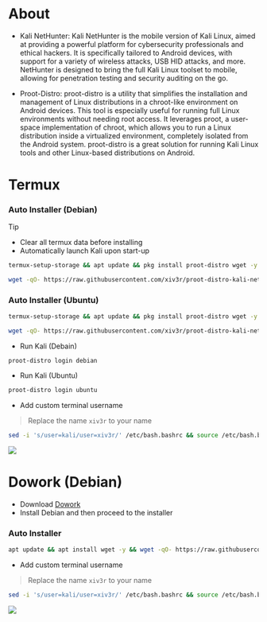 # About
- Kali NetHunter:
Kali NetHunter is the mobile version of Kali Linux, aimed at providing a powerful platform for cybersecurity professionals and ethical hackers. It is specifically tailored to Android devices, with support for a variety of wireless attacks, USB HID attacks, and more. NetHunter is designed to bring the full Kali Linux toolset to mobile, allowing for penetration testing and security auditing on the go.

- Proot-Distro:
proot-distro is a utility that simplifies the installation and management of Linux distributions in a chroot-like environment on Android devices. This tool is especially useful for running full Linux environments without needing root access. It leverages proot, a user-space implementation of chroot, which allows you to run a Linux distribution inside a virtualized environment, completely isolated from the Android system. proot-distro is a great solution for running Kali Linux tools and other Linux-based distributions on Android.

# Termux

### Auto Installer (Debian)
>[!Tip]
> - Clear all termux data before installing
> - Automatically launch Kali upon start-up
```sh
termux-setup-storage && apt update && pkg install proot-distro wget -y && echo "proot-distro login debian" >> $PREFIX/etc/bash.bashrc && proot-distro install debian && proot-distro login debian
```
```sh
wget -qO- https://raw.githubusercontent.com/xiv3r/proot-distro-kali-nethunter/refs/heads/main/kali-proot-distro.sh | sh
```
### Auto Installer (Ubuntu)
```sh
termux-setup-storage && apt update && pkg install proot-distro wget -y && echo "proot-distro login ubuntu" >> $PREFIX/etc/bash.bashrc && proot-distro install ubuntu && proot-distro login ubuntu
```
```sh
wget -qO- https://raw.githubusercontent.com/xiv3r/proot-distro-kali-nethunter/refs/heads/main/kali-proot-distro.sh | sh
```

- Run Kali (Debain)
```
proot-distro login debian
```
- Run Kali (Ubuntu)
```sh
proot-distro login ubuntu
```
- Add custom terminal username
> Replace the name `xiv3r` to your name
```sh
sed -i 's/user=kali/user=xiv3r/' /etc/bash.bashrc && source /etc/bash.bashrc
```

<image src="https://github.com/xiv3r/proot-distro-kali-nethunter/blob/main/src/termux.png">


# Dowork (Debian)
- Download [Dowork](https://github.com/PangBaiWork/Dowork/releases/download/stable1.1/app-release-arm64-1.1.apk)
- Install Debian and then proceed to the installer

### Auto Installer
```sh
apt update && apt install wget -y && wget -qO- https://raw.githubusercontent.com/xiv3r/proot-distro-kali-nethunter/refs/heads/main/kali-dowork.sh | sh
```
- Add custom terminal username
> Replace the name `xiv3r` to your name
```sh
sed -i 's/user=kali/user=xiv3r/' /etc/bash.bashrc && source /etc/bash.bashrc
```

<image src="https://github.com/xiv3r/proot-distro-kali-nethunter/blob/main/src/dowork.png">
